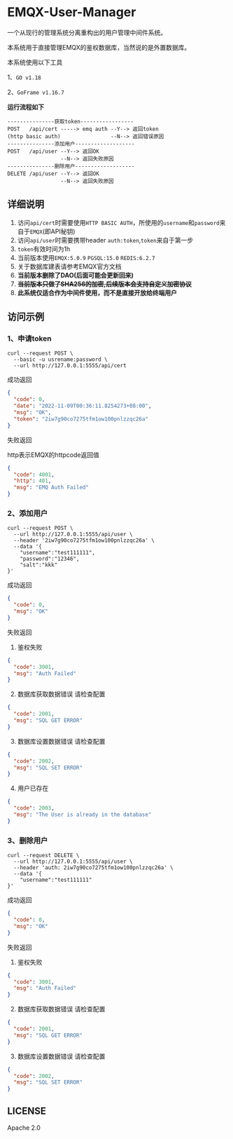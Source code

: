 # EMQX-User-Manager

一个从现行的管理系统分离重构出的用户管理中间件系统。

本系统用于直接管理EMQX的鉴权数据库，当然说的是外置数据库。

本系统使用以下工具

1、`GO v1.18`

2、`GoFrame v1.16.7`

**运行流程如下**

```shell
---------------获取token-----------------      
POST   /api/cert -----> emq auth --Y--> 返回token
(http basic auth)                --N--> 返回错误原因
---------------添加用户-------------------
POST   /api/user --Y--> 返回OK
                 --N--> 返回失败原因
---------------删除用户-------------------       
DELETE /api/user --Y--> 返回OK
                 --N--> 返回失败原因
```

## 详细说明

1. 访问`api/cert`时需要使用`HTTP BASIC AUTH`，所使用的`username`和`password`来自于`EMQX`(即API秘钥)
2. 访问`api/user`时需要携带header `auth:token`,`token`来自于第一步
3. `token`有效时间为1h
4. 当前版本使用`EMQX:5.0.9` `PGSQL:15.0` `REDIS:6.2.7`
5. 关于数据库建表请参考EMQX官方文档
6. **当前版本删除了DAO(后面可能会更新回来)**
7. ~~**当前版本只做了SHA256的加密,后续版本会支持自定义加密协议**~~
8. **此系统仅适合作为中间件使用，而不是直接开放给终端用户**

## 访问示例

### 1、申请token

```shell
curl --request POST \
  --basic -u usrename:password \
  --url http://127.0.0.1:5555/api/cert
```

成功返回

```json
{
  "code": 0,
  "date": "2022-11-09T00:36:11.8254273+08:00",
  "msg": "OK",
  "token": "2iw7g90co7275tfm1ow100pnlzzqc26a"
}
```

失败返回

http表示EMQX的httpcode返回值

```json
{
  "code": 4001,
  "http": 401,
  "msg": "EMQ Auth Failed"
}
```

### 2、添加用户

```shell
curl --request POST \
  --url http://127.0.0.1:5555/api/user \
  --header '2iw7g90co7275tfm1ow100pnlzzqc26a' \
  --data '{
    "username":"test111111",
    "password":"12346",
    "salt":"kkk"
}'
```

成功返回

```json
{
  "code": 0,
  "msg": "OK"
}
```

失败返回

1. 鉴权失败

```json
{
  "code": 3001,
  "msg": "Auth Failed"
}
```

2. 数据库获取数据错误 请检查配置

```json
{
  "code": 2001,
  "msg": "SQL GET ERROR"
}
```

3. 数据库设置数据错误 请检查配置

```json
{
  "code": 2002,
  "msg": "SQL SET ERROR"
}
```

4. 用户已存在

```json
{
  "code": 2003,
  "msg": "The User is already in the database"
}
```

### 3、删除用户

```shell
curl --request DELETE \
  --url http://127.0.0.1:5555/api/user \
  --header 'auth: 2iw7g90co7275tfm1ow100pnlzzqc26a' \
  --data '{
    "username":"test111111"
}'
```

成功返回

```json
{
  "code": 0,
  "msg": "OK"
}
```

失败返回

1. 鉴权失败

```json
{
  "code": 3001,
  "msg": "Auth Failed"
}
```

2. 数据库获取数据错误 请检查配置

```json
{
  "code": 2001,
  "msg": "SQL GET ERROR"
}
```

3. 数据库设置数据错误 请检查配置

```json
{
  "code": 2002,
  "msg": "SQL SET ERROR"
}
```

## LICENSE

Apache 2.0
